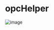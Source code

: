 # opcHelper
![image](https://github.com/user-attachments/assets/b12b3cbe-c830-4004-832c-8ca222a0d45e)

